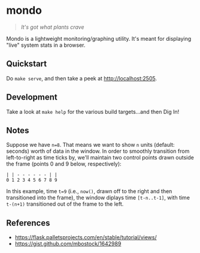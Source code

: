 # mondo

> _It's got what plants crave_

Mondo is a lightweight monitoring/graphing utility. It's meant for displaying
"live" system stats in a browser.

## Quickstart

Do `make serve`, and then take a peek at <http://localhost:2505>.

## Development

Take a look at `make help` for the various build targets...and then Dig In!

## Notes

Suppose we have `n=8`. That means we want to show `n` units (default: seconds)
worth of data in the window. In order to smoothly transition from left-to-right
as time ticks by, we'll maintain two control points drawn outside the frame
(points 0 and 9 below, respectively):

```text
| | - - - - - - | |
0 1 2 3 4 5 6 7 8 9
```

In this example, time `t=9` (i.e., `now()`, drawn off to the right and then
transitioned into the frame), the window diplays time `[t-n..t-1]`, with time
`t-(n+1)` transitioned out of the frame to the left.

## References

* <https://flask.palletsprojects.com/en/stable/tutorial/views/>
* <https://gist.github.com/mbostock/1642989>
